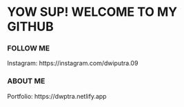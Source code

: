 <h1>YOW SUP! WELCOME TO MY GITHUB</h1>

<h3>FOLLOW ME</h3>
<p>Instagram: https://instagram.com/dwiputra.09</p>

<h3>ABOUT ME </h3>
<p>Portfolio: https://dwptra.netlify.app</p>
